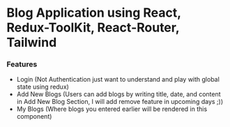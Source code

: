 # Blog Application using React, Redux-ToolKit, React-Router, Tailwind

### Features
- Login (Not Authentication just want to understand and play with global state using redux)
- Add New Blogs (Users can add blogs by writing title, date, and content in Add New Blog Section, I will add remove feature in upcoming days ;))
- My Blogs (Where blogs you entered earlier will be rendered in this component)
